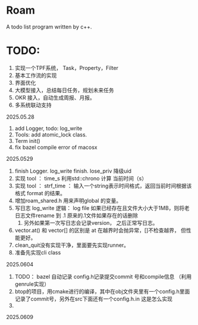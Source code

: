 # Roam

A todo list program written by c++.

# TODO:

1. 实现一个TPF系统， Task，Property，Filter
2. 基本工作流的实现
3. 界面优化
4. 大模型接入，总结每日任务，规划未来任务
5. OKR 接入，自动生成周报、月报。
6. 多系统联动支持

2025.05.28

1. add Logger, todo: log_write
2. Tools: add atomic_lock class.
3. Term init()
4. fix bazel compile error of macosx

2025.0529

1. finish Logger. log_write finish. lose_priv 降级uid
2. 实现 tool ： time_s 利用std::chrono 计算 当前时间（s）
3. 实现 tool ： strf_time ： 输入一个string表示时间格式，返回当前时间根据该格式 format 的结果。
4. 增加roam_shared.h  用来声明global 的变量。
5. 写日志 log_write 逻辑： log file 如果已经存在且文件大小大于1MB，则将老日志文件rename 到 .1  原来的.1文件如果存在的话删除
   1. 另外如果第一次写日志会记录version， 之后正常写日志。
6. vector.at() 和 vector[] 的区别是 at 在越界时会抛异常，[]不检查越界， 但性能更好。
7. clean_quit没有实现干净，里面要先实现runner。
8. 准备先实现cli class

2025.0604

1. TODO： bazel 自动记录 config.h记录提交commit 号和compile信息 （利用genrule实现）
2. btop的项目，用cmake进行的编译，其中在obj文件夹里有一个config.h里面记录了commit号，另外在src下面还有一个config.h.in 这是怎么实现
3. 

2025.0609
